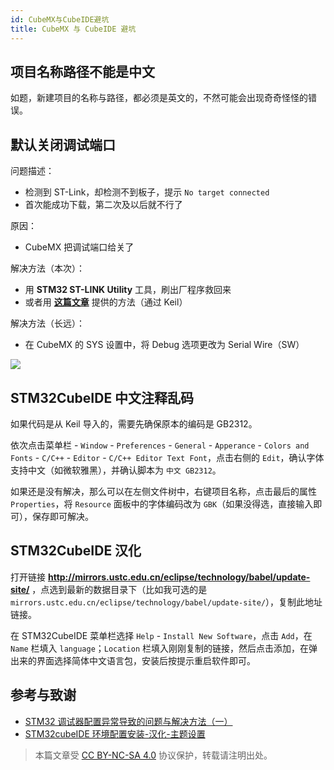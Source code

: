 ```yaml
---
id: CubeMX与CubeIDE避坑
title: CubeMX 与 CubeIDE 避坑
---
```


## 项目名称路径不能是中文

如题，新建项目的名称与路径，都必须是英文的，不然可能会出现奇奇怪怪的错误。

## 默认关闭调试端口

问题描述：

- 检测到 ST-Link，却检测不到板子，提示 `No target connected`
- 首次能成功下载，第二次及以后就不行了

原因：

- CubeMX 把调试端口给关了

解决方法（本次）：

- 用 **STM32 ST-LINK Utility** 工具，刷出厂程序救回来
- 或者用 [**这篇文章**](https://www.jianshu.com/p/cea16b641c3d) 提供的方法（通过 Keil）

解决方法（长远）：

- 在 CubeMX 的 SYS 设置中，将 Debug 选项更改为 Serial Wire（SW）

![](https://cos.wiki-power.com/img/20200531162352.jpg)

## STM32CubeIDE 中文注释乱码

如果代码是从 Keil 导入的，需要先确保原本的编码是 GB2312。

依次点击菜单栏 - `Window` - `Preferences` - `General` - `Apperance` - `Colors and Fonts` - `C/C++` - `Editor` - `C/C++ Editor Text Font`，点击右侧的 `Edit`，确认字体支持中文（如微软雅黑），并确认脚本为 `中文 GB2312`。

如果还是没有解决，那么可以在左侧文件树中，右键项目名称，点击最后的属性 `Properties`，将 `Resource` 面板中的字体编码改为 `GBK`（如果没得选，直接输入即可），保存即可解决。

## STM32CubeIDE 汉化

打开链接 **<http://mirrors.ustc.edu.cn/eclipse/technology/babel/update-site/>** ，点选到最新的数据目录下（比如我可选的是 `mirrors.ustc.edu.cn/eclipse/technology/babel/update-site/`），复制此地址链接。

在 STM32CubeIDE 菜单栏选择 `Help` - `Install New Software`，点击 `Add`，在 `Name` 栏填入 `language`；`Location` 栏填入刚刚复制的链接，然后点击添加，在弹出来的界面选择简体中文语言包，安装后按提示重启软件即可。

## 参考与致谢

- [STM32 调试器配置异常导致的问题与解决方法（一）](https://www.jianshu.com/p/cea16b641c3d)
- [STM32cubeIDE 环境配置安装-汉化-主题设置](https://blog.csdn.net/wct3344142/article/details/104142863)

> 本篇文章受 [CC BY-NC-SA 4.0](https://creativecommons.org/licenses/by/4.0/deed.zh) 协议保护，转载请注明出处。


